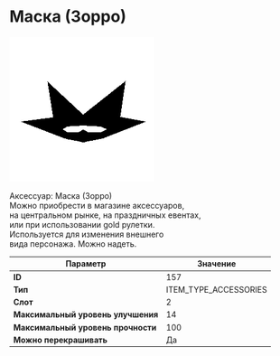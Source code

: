 # Маска (Зорро)

![Item Image](../img/157.webp?raw=true)

Аксессуар: Маска (Зорро)<br>Можно приобрести в магазине аксессуаров,<br>на центральном рынке, на праздничных евентах,<br>или при использовании gold рулетки.<br>Используется для изменения внешнего<br>вида персонажа. Можно надеть.


| Параметр | Значение |
|----------|----------|
| **ID** | 157 |
| **Тип** | ITEM_TYPE_ACCESSORIES |
| **Слот** | 2 |
| **Максимальный уровень улучшения** | 14 |
| **Максимальный уровень прочности** | 100 |
| **Можно перекрашивать** | Да |

